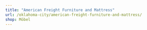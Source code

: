 ```yaml
---
title: "American Freight Furniture and Mattress"
url: /oklahoma-city/american-freight-furniture-and-mattress/
shop: Möbel
---
```

